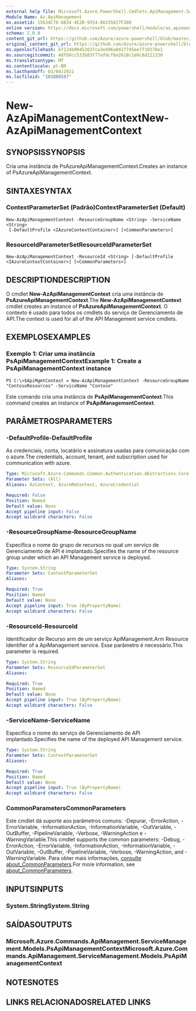 ```yaml
---
external help file: Microsoft.Azure.PowerShell.Cmdlets.ApiManagement.ServiceManagement.dll-Help.xml
Module Name: Az.ApiManagement
ms.assetid: 15634C76-6B34-4E2B-9354-86155827F200
online version: https://docs.microsoft.com/powershell/module/az.apimanagement/new-azapimanagementcontext
schema: 2.0.0
content_git_url: https://github.com/Azure/azure-powershell/blob/master/src/ApiManagement/ApiManagement/help/New-AzApiManagementContext.md
original_content_git_url: https://github.com/Azure/azure-powershell/blob/master/src/ApiManagement/ApiManagement/help/New-AzApiManagementContext.md
ms.openlocfilehash: b7124b00452637ca3e496a0417745ee7719278e1
ms.sourcegitcommit: 4dfb0cc533b83f77afdcfbe2618c1e6c8d221330
ms.translationtype: MT
ms.contentlocale: pt-BR
ms.lasthandoff: 03/04/2021
ms.locfileid: "101888587"
---
```

# <span data-ttu-id="9d51e-101">New-AzApiManagementContext</span><span class="sxs-lookup"><span data-stu-id="9d51e-101">New-AzApiManagementContext</span></span>

## <span data-ttu-id="9d51e-102">SYNOPSIS</span><span class="sxs-lookup"><span data-stu-id="9d51e-102">SYNOPSIS</span></span>
<span data-ttu-id="9d51e-103">Cria uma instância de PsAzureApiManagementContext.</span><span class="sxs-lookup"><span data-stu-id="9d51e-103">Creates an instance of PsAzureApiManagementContext.</span></span>

## <span data-ttu-id="9d51e-104">SINTAXE</span><span class="sxs-lookup"><span data-stu-id="9d51e-104">SYNTAX</span></span>

### <span data-ttu-id="9d51e-105">ContextParameterSet (Padrão)</span><span class="sxs-lookup"><span data-stu-id="9d51e-105">ContextParameterSet (Default)</span></span>
```
New-AzApiManagementContext -ResourceGroupName <String> -ServiceName <String>
 [-DefaultProfile <IAzureContextContainer>] [<CommonParameters>]
```

### <span data-ttu-id="9d51e-106">ResourceIdParameterSet</span><span class="sxs-lookup"><span data-stu-id="9d51e-106">ResourceIdParameterSet</span></span>
```
New-AzApiManagementContext -ResourceId <String> [-DefaultProfile <IAzureContextContainer>] [<CommonParameters>]
```

## <span data-ttu-id="9d51e-107">DESCRIPTION</span><span class="sxs-lookup"><span data-stu-id="9d51e-107">DESCRIPTION</span></span>
<span data-ttu-id="9d51e-108">O cmdlet **New-AzApiManagementContext** cria uma instância de **PsAzureApiManagementContext**.</span><span class="sxs-lookup"><span data-stu-id="9d51e-108">The **New-AzApiManagementContext** cmdlet creates an instance of **PsAzureApiManagementContext**.</span></span>
<span data-ttu-id="9d51e-109">O contexto é usado para todos os cmdlets do serviço de Gerenciamento de API.</span><span class="sxs-lookup"><span data-stu-id="9d51e-109">The context is used for all of the API Management service cmdlets.</span></span>

## <span data-ttu-id="9d51e-110">EXEMPLOS</span><span class="sxs-lookup"><span data-stu-id="9d51e-110">EXAMPLES</span></span>

### <span data-ttu-id="9d51e-111">Exemplo 1: Criar uma instância PsApiManagementContext</span><span class="sxs-lookup"><span data-stu-id="9d51e-111">Example 1: Create a PsApiManagementContext instance</span></span>
```
PS C:\>$ApiMgmtContext = New-AzApiManagementContext -ResourceGroupName "ContosoResources" -ServiceName "Contoso"
```

<span data-ttu-id="9d51e-112">Este comando cria uma instância de **PsApiManagementContext**.</span><span class="sxs-lookup"><span data-stu-id="9d51e-112">This command creates an instance of **PsApiManagementContext**.</span></span>

## <span data-ttu-id="9d51e-113">PARÂMETROS</span><span class="sxs-lookup"><span data-stu-id="9d51e-113">PARAMETERS</span></span>

### <span data-ttu-id="9d51e-114">-DefaultProfile</span><span class="sxs-lookup"><span data-stu-id="9d51e-114">-DefaultProfile</span></span>
<span data-ttu-id="9d51e-115">As credenciais, conta, locatário e assinatura usadas para comunicação com o azure.</span><span class="sxs-lookup"><span data-stu-id="9d51e-115">The credentials, account, tenant, and subscription used for communication with azure.</span></span>

```yaml
Type: Microsoft.Azure.Commands.Common.Authentication.Abstractions.Core.IAzureContextContainer
Parameter Sets: (All)
Aliases: AzContext, AzureRmContext, AzureCredential

Required: False
Position: Named
Default value: None
Accept pipeline input: False
Accept wildcard characters: False
```

### <span data-ttu-id="9d51e-116">-ResourceGroupName</span><span class="sxs-lookup"><span data-stu-id="9d51e-116">-ResourceGroupName</span></span>
<span data-ttu-id="9d51e-117">Especifica o nome do grupo de recursos no qual um serviço de Gerenciamento de API é implantado.</span><span class="sxs-lookup"><span data-stu-id="9d51e-117">Specifies the name of the resource group under which an API Management service is deployed.</span></span>

```yaml
Type: System.String
Parameter Sets: ContextParameterSet
Aliases:

Required: True
Position: Named
Default value: None
Accept pipeline input: True (ByPropertyName)
Accept wildcard characters: False
```

### <span data-ttu-id="9d51e-118">-ResourceId</span><span class="sxs-lookup"><span data-stu-id="9d51e-118">-ResourceId</span></span>
<span data-ttu-id="9d51e-119">Identificador de Recurso arm de um serviço ApiManagement.</span><span class="sxs-lookup"><span data-stu-id="9d51e-119">Arm Resource Identifier of a ApiManagement service.</span></span> <span data-ttu-id="9d51e-120">Esse parâmetro é necessário.</span><span class="sxs-lookup"><span data-stu-id="9d51e-120">This parameter is required.</span></span>

```yaml
Type: System.String
Parameter Sets: ResourceIdParameterSet
Aliases:

Required: True
Position: Named
Default value: None
Accept pipeline input: True (ByPropertyName)
Accept wildcard characters: False
```

### <span data-ttu-id="9d51e-121">-ServiceName</span><span class="sxs-lookup"><span data-stu-id="9d51e-121">-ServiceName</span></span>
<span data-ttu-id="9d51e-122">Especifica o nome do serviço de Gerenciamento de API implantado.</span><span class="sxs-lookup"><span data-stu-id="9d51e-122">Specifies the name of the deployed API Management service.</span></span>

```yaml
Type: System.String
Parameter Sets: ContextParameterSet
Aliases:

Required: True
Position: Named
Default value: None
Accept pipeline input: True (ByPropertyName)
Accept wildcard characters: False
```

### <span data-ttu-id="9d51e-123">CommonParameters</span><span class="sxs-lookup"><span data-stu-id="9d51e-123">CommonParameters</span></span>
<span data-ttu-id="9d51e-124">Este cmdlet dá suporte aos parâmetros comuns: -Depurar, -ErrorAction, -ErrorVariable, -InformationAction, -InformationVariable, -OutVariable, -OutBuffer, -PipelineVariable, -Verbose, -WarningAction e -WarningVariable.</span><span class="sxs-lookup"><span data-stu-id="9d51e-124">This cmdlet supports the common parameters: -Debug, -ErrorAction, -ErrorVariable, -InformationAction, -InformationVariable, -OutVariable, -OutBuffer, -PipelineVariable, -Verbose, -WarningAction, and -WarningVariable.</span></span> <span data-ttu-id="9d51e-125">Para obter mais informações, [consulte about_CommonParameters](http://go.microsoft.com/fwlink/?LinkID=113216).</span><span class="sxs-lookup"><span data-stu-id="9d51e-125">For more information, see [about_CommonParameters](http://go.microsoft.com/fwlink/?LinkID=113216).</span></span>

## <span data-ttu-id="9d51e-126">INPUTS</span><span class="sxs-lookup"><span data-stu-id="9d51e-126">INPUTS</span></span>

### <span data-ttu-id="9d51e-127">System.String</span><span class="sxs-lookup"><span data-stu-id="9d51e-127">System.String</span></span>

## <span data-ttu-id="9d51e-128">SAÍDAS</span><span class="sxs-lookup"><span data-stu-id="9d51e-128">OUTPUTS</span></span>

### <span data-ttu-id="9d51e-129">Microsoft.Azure.Commands.ApiManagement.ServiceManagement.Models.PsApiManagementContext</span><span class="sxs-lookup"><span data-stu-id="9d51e-129">Microsoft.Azure.Commands.ApiManagement.ServiceManagement.Models.PsApiManagementContext</span></span>

## <span data-ttu-id="9d51e-130">NOTES</span><span class="sxs-lookup"><span data-stu-id="9d51e-130">NOTES</span></span>

## <span data-ttu-id="9d51e-131">LINKS RELACIONADOS</span><span class="sxs-lookup"><span data-stu-id="9d51e-131">RELATED LINKS</span></span>

